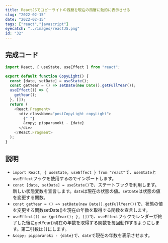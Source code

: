 ```yaml
---
title: ReactJSでコピーライトの西暦を現在の西暦に動的に表示させる
slug: "2022-02-15"
date: "2022-02-15"
tags: ["react","javascript"]
eyecatch: "../images/reactJS.png"
id: "32"
---
```


## 完成コード

```js:title=copyright.js
import React, { useState, useEffect } from "react";

export default function CopyLight() {
  const [date, setDate] = useState();
  const getYear = () => setDate(new Date().getFullYear());
  useEffect(() => {
    getYear();
  }, []);
  return (
    <React.Fragment>
      <div className="postCopyLight copyLight">
        {" "}
        &copy; pipparanoki - {date}
      </div>
    </React.Fragment>
  );
}
```

## 説明

- `import React, { useState, useEffect } from "react"`で、`useState`と`useEffect`フックを使用するのでインポートします。
- `const [date, setDate] = useState()`で、ステートフックを利用します。 新しい状態変数を宣言します。`date`は現在の状態の値。`setDate`は状態の値を変更する関数。
- `const getYear = () => setDate(new Date().getFullYear())`で、状態の値を変更する関数setDate()を現在の年数を取得する関数を宣言します。
- `useEffect(() => {getYear(); }, [])`で、`useEffect`フックでレンダーが終了した後にgetYear()現在の年数を取得する関数を毎回動作するようにします。第二引数は`[]`にします。
- `&copy; pipparanoki - {date}`で、`date`で現在の年数を表示させます。